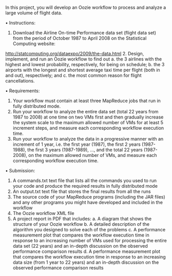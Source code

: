 In this project, you will develop an Oozie workflow to process and analyze a large volume of flight
data.

• Instructions:

1. Download the Airline On-time Performance data set (flight data set) from the period of
October 1987 to April 2008 on the Statistical Computing website: 

http://statcomputing.org/dataexpo/2009/the-data.html
2. Design, implement, and run an Oozie workflow to find out
a. the 3 airlines with the highest and lowest probability, respectively, for being on
schedule;
b. the 3 airports with the longest and shortest average taxi time per flight (both in and
out), respectively; and
c. the most common reason for flight cancellations.


• Requirements:
1. Your workflow must contain at least three MapReduce jobs that run in fully distributed
mode.
2. Run your workflow to analyze the entire data set (total 22 years from 1987 to 2008) at one
time on two VMs first and then gradually increase the system scale to the maximum allowed
number of VMs for at least 5 increment steps, and measure each corresponding workflow
execution time.
3. Run your workflow to analyze the data in a progressive manner with an increment of 1 year,
i.e. the first year (1987), the first 2 years (1987-1988), the first 3 years (1987-1989), …, and
the total 22 years (1987-2008), on the maximum allowed number of VMs, and measure each
corresponding workflow execution time.

• Submission:

1. A commands.txt text file that lists all the commands you used to run your code and produce
the required results in fully distributed mode
2. An output.txt text file that stores the final results from all the runs
3. The source code of your MapReduce programs (including the JAR files) and any other
programs you might have developed and included in the workflow
4. The Oozie workflow XML file
5. A project report in PDF that includes:
a. A diagram that shows the structure of your Oozie workflow
b. A detailed description of the algorithm you designed to solve each of the problems
c. A performance measurement plot that compares the workflow execution time in
response to an increasing number of VMs used for processing the entire data set (22
years) and an in-depth discussion on the observed performance comparison results
d. A performance measurement plot that compares the workflow execution time in
response to an increasing data size (from 1 year to 22 years) and an in-depth
discussion on the observed performance comparison results
